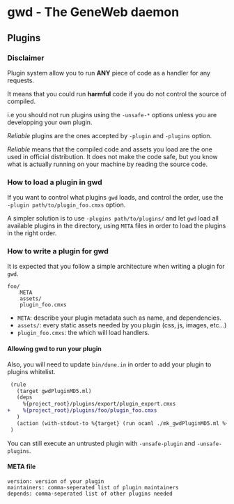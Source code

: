 # gwd - The GeneWeb daemon

## Plugins

### Disclaimer

Plugin system allow you to run **ANY** piece of code as a handler
for any requests.

It means that you could run **harmful** code if you do not control the source
of compiled.

i.e you should not run plugins using the `-unsafe-*` options unless
you are developping your own plugin.

*Reliable* plugins are the ones accepted by `-plugin` and `-plugins` option.

*Reliable* means that the compiled code and assets you load are the one used
in official distribution. It does not make the code safe, but you
know what is actually running on your machine by reading the source code.

### How to load a plugin in gwd

If you want to control what plugins `gwd` loads, and control the order,
use the `-plugin path/to/plugin_foo.cmxs` option.

A simpler solution is to use `-plugins path/to/plugins/` and let
`gwd` load all available plugins in the directory, using `META` files
in order to load the plugins in the right order.

### How to write a plugin for gwd

It is expected that you follow a simple architecture when writing a
plugin for `gwd`.

```
foo/
    META
    assets/
    plugin_foo.cmxs
```

- `META`: describe your plugin metadata such as name, and dependencies.
- `assets/`: every static assets needed by you plugin (css, js, images, etc...)
- `plugin_foo.cmxs`: the which will load handlers.

#### Allowing gwd to run your plugin

Also, you will need to update `bin/dune.in` in order to add your plugin
to plugins whitelist.

```diff
 (rule
   (target gwdPluginMD5.ml)
   (deps
     %{project_root}/plugins/export/plugin_export.cmxs
+    %{project_root}/plugins/foo/plugin_foo.cmxs
   )
   (action (with-stdout-to %{target} (run ocaml ./mk_gwdPluginMD5.ml %{deps})))
 )
```

You can still execute an untrusted plugin with `-unsafe-plugin` and `-unsafe-plugins`.

#### META file

```
version: version of your plugin
maintainers: comma-seperated list of plugin maintainers
depends: comma-seperated list of other plugins needed
```
